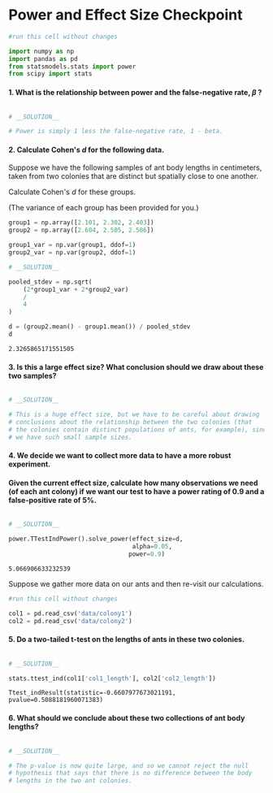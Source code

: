 # Power and Effect Size Checkpoint


```python
#run this cell without changes

import numpy as np
import pandas as pd
from statsmodels.stats import power
from scipy import stats
```

#### 1. What is the relationship between power and the false-negative rate, $\beta$ ?


```python

```


```python
# __SOLUTION__

# Power is simply 1 less the false-negative rate, 1 - beta.
```

#### 2. Calculate Cohen's *d* for the following data.  

Suppose we have the following samples of ant body lengths in centimeters, taken from two colonies that are distinct but spatially close to one another.

Calculate Cohen's *d* for these groups.

(The variance of each group has been provided for you.)


```python
group1 = np.array([2.101, 2.302, 2.403])
group2 = np.array([2.604, 2.505, 2.506])

group1_var = np.var(group1, ddof=1)
group2_var = np.var(group2, ddof=1)
```


```python
# __SOLUTION__

pooled_stdev = np.sqrt(
    (2*group1_var + 2*group2_var) 
    / 
    4
)

d = (group2.mean() - group1.mean()) / pooled_stdev
d
```




    2.3265865171551505



#### 3. Is this a large effect size? What conclusion should we draw about these two samples?


```python

```


```python
# __SOLUTION__

# This is a huge effect size, but we have to be careful about drawing
# conclusions about the relationship between the two colonies (that
# the colonies contain distinct populations of ants, for example), since
# we have such small sample sizes.
```

#### 4. We decide we want to collect more data to have a more robust experiment. 

#### Given the current effect size, calculate how many observations we need (of each ant colony) if we want our test to have a power rating of 0.9 and a false-positive rate of 5%.


```python

```


```python
# __SOLUTION__

power.TTestIndPower().solve_power(effect_size=d,
                                  alpha=0.05,
                                 power=0.9)
```




    5.066906633232539



Suppose we gather more data on our ants and then re-visit our calculations. 


```python
#run this cell without changes

col1 = pd.read_csv('data/colony1')
col2 = pd.read_csv('data/colony2')
```

#### 5. Do a two-tailed t-test on the lengths of ants in these two colonies.


```python

```


```python
# __SOLUTION__

stats.ttest_ind(col1['col1_length'], col2['col2_length'])
```




    Ttest_indResult(statistic=-0.6607977673021191, pvalue=0.5088181960071383)



#### 6. What should we conclude about these two collections of ant body lengths?


```python

```


```python
# __SOLUTION__

# The p-value is now quite large, and so we cannot reject the null
# hypothesis that says that there is no difference between the body
# lengths in the two ant colonies.
```
